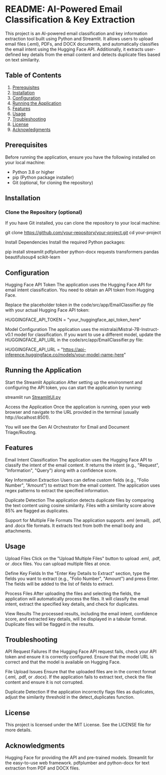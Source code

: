 # README: AI-Powered Email Classification & Key Extraction

This project is an AI-powered email classification and key information extraction tool built using Python and Streamlit. It allows users to upload email files (.eml), PDFs, and DOCX documents, and automatically classifies the email intent using the Hugging Face API. Additionally, it extracts user-defined key details from the email content and detects duplicate files based on text similarity.

## Table of Contents

1. [Prerequisites](#prerequisites)
2. [Installation](#installation)
3. [Configuration](#configuration)
4. [Running the Application](#running-the-application)
5. [Features](#features)
6. [Usage](#usage)
7. [Troubleshooting](#troubleshooting)
8. [License](#license)
9. [Acknowledgments](#acknowledgments)

## Prerequisites

Before running the application, ensure you have the following installed on your local machine:

- Python 3.8 or higher
- pip (Python package installer)
- Git (optional, for cloning the repository)

## Installation

### Clone the Repository (optional)

If you have Git installed, you can clone the repository to your local machine:

git clone https://github.com/your-repository/your-project.git
cd your-project

Install Dependencies
Install the required Python packages:

pip install streamlit pdfplumber python-docx requests transformers pandas beautifulsoup4 scikit-learn

## Configuration
Hugging Face API Token
The application uses the Hugging Face API for email intent classification. You need to obtain an API token from Hugging Face.

Replace the placeholder token in the code/src/app/EmailClassifier.py file with your actual Hugging Face API token:

HUGGINGFACE_API_TOKEN = "your_huggingface_api_token_here"

Model Configuration
The application uses the mistralai/Mistral-7B-Instruct-v0.1 model for classification. If you want to use a different model, update the HUGGINGFACE_API_URL in the code/src/app/EmailClassifier.py file:

HUGGINGFACE_API_URL = "https://api-inference.huggingface.co/models/your-model-name-here"

## Running the Application
Start the Streamlit Application
After setting up the environment and configuring the API token, you can start the application by running:

streamlit run [StreamlitUI.py](http://_vscodecontentref_/1)

Access the Application
Once the application is running, open your web browser and navigate to the URL provided in the terminal (usually http://localhost:8501).


You will see the Gen AI Orchestrator for Email and Document Triage/Routing.

## Features
Email Intent Classification
The application uses the Hugging Face API to classify the intent of the email content. It returns the intent (e.g., "Request", "Information", "Query") along with a confidence score.

Key Information Extraction
Users can define custom fields (e.g., "Folio Number", "Amount") to extract from the email content. The application uses regex patterns to extract the specified information.

Duplicate Detection
The application detects duplicate files by comparing the text content using cosine similarity. Files with a similarity score above 85% are flagged as duplicates.

Support for Multiple File Formats
The application supports .eml (email), .pdf, and .docx file formats. It extracts text from both the email body and attachments.

## Usage

Upload Files
Click on the "Upload Multiple Files" button to upload .eml, .pdf, or .docx files. You can upload multiple files at once.

Define Key Fields
In the "Enter Key Details to Extract" section, type the fields you want to extract (e.g., "Folio Number", "Amount") and press Enter. The fields will be added to the list of fields to extract.

Process Files
After uploading the files and selecting the fields, the application will automatically process the files. It will classify the email intent, extract the specified key details, and check for duplicates.

View Results
The processed results, including the email intent, confidence score, and extracted key details, will be displayed in a tabular format. Duplicate files will be flagged in the results.

## Troubleshooting
API Request Failures
If the Hugging Face API request fails, check your API token and ensure it is correctly configured. Ensure that the model URL is correct and that the model is available on Hugging Face.

File Upload Issues
Ensure that the uploaded files are in the correct format (.eml, .pdf, or .docx). If the application fails to extract text, check the file content and ensure it is not corrupted.

Duplicate Detection
If the application incorrectly flags files as duplicates, adjust the similarity threshold in the detect_duplicates function.

## License
This project is licensed under the MIT License. See the LICENSE file for more details.

## Acknowledgments
Hugging Face for providing the API and pre-trained models.
Streamlit for the easy-to-use web framework.
pdfplumber and python-docx for text extraction from PDF and DOCX files.


